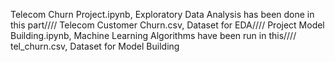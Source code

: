 Telecom Churn Project.ipynb, Exploratory Data Analysis has been done in this part////
Telecom Customer Churn.csv, Dataset for EDA////
Project Model Building.ipynb, Machine Learning Algorithms have been run in this////
tel_churn.csv, Dataset for Model Building
